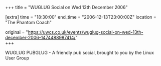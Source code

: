 +++
title = "WUGLUG Social on Wed 13th December 2006"

[extra]
time = "18:30:00"
end_time = "2006-12-13T23:00:00Z"
location = "The Phantom Coach"

original = "https://uwcs.co.uk/events/wuglug-social-on-wed-13th-december-2006-1474488987414/"    
+++

WUGLUG PUBGLUG - A friendly pub social, brought to you by the Linux User Group

